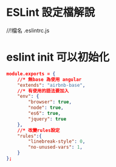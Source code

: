 # ESLint 設定檔解說
//!檔名  .eslintrc.js

# eslint init 可以初始化

```json
module.exports = {
    //* 無base 為使用 angular
    "extends": "airbnb-base",
    //* 有使用的語法要加入
    "env": {
        "browser": true,
        "node": true,
        "es6": true,
        "jquery": true
    },
    //* 改變rules設定
    "rules":{
        "linebreak-style": 0,
        "no-unused-vars": 1,
    }
};
```